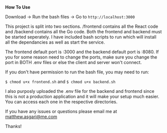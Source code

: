 **How To Use**

Download -> Run the bash files -> Go to `http://localhost:3000`

This project is split into two sections. /frontend contains all the React code and /backend contains all the Go code. Both the frontend and backend must be started seperately. I have included bash scripts to run which will install all the dependancies as well as start the service.

The frontend default port is :3000 and the backend default port is :8080. If you for some reason need to change the ports, make sure you change the port in BOTH .env files or else the client and server won't connect.

If you don't have permission to run the bash file, you may need to run:

`$ chmod u+x frontend.sh`
and
`$ chmod u+x backend.sh`

I also purposly uploaded the .env file for the backend and frontend since this is not a production application and it will make your setup much easier. You can access each one in the respective directories.

If you have any issues or questions please email me at matthew.asgari@me.com

Thanks!
